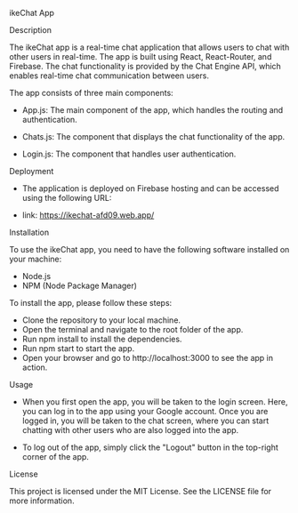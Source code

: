 ikeChat App

Description

The ikeChat app is a real-time chat application that allows users to chat with other users in real-time. The app is built using React, React-Router, and Firebase. The chat functionality is provided by the Chat Engine API, which enables real-time chat communication between users.

The app consists of three main components:

- App.js: The main component of the app, which handles the routing and authentication.

- Chats.js: The component that displays the chat functionality of the app.

- Login.js: The component that handles user authentication.

Deployment

- The application is deployed on Firebase hosting and can be accessed using the following URL:

- link: https://ikechat-afd09.web.app/

Installation

To use the ikeChat app, you need to have the following software installed on your machine:

- Node.js
- NPM (Node Package Manager)

To install the app, please follow these steps:

- Clone the repository to your local machine.
- Open the terminal and navigate to the root folder of the app.
- Run npm install to install the dependencies.
- Run npm start to start the app.
- Open your browser and go to http://localhost:3000 to see the app in action.

Usage

- When you first open the app, you will be taken to the login screen. Here, you can log in to the app using your Google account. Once you are logged in, you will be taken to the chat screen, where you can start chatting with other users who are also logged into the app.

- To log out of the app, simply click the "Logout" button in the top-right corner of the app.

License

This project is licensed under the MIT License. See the LICENSE file for more information.

